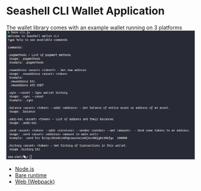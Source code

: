 # Seashell CLI Wallet  Application

The wallet library comes with an example wallet running on 3 platforms
![seashell screenshot](./screenshot.png)
- [Node.js](https://nodejs.org/)
- [Bare runtime](https://github.com/holepunchto/bare) 
- [Web (Webpack)](https://webpack.js.org/)
